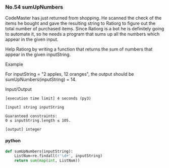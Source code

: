 ### No.54 sumUpNumbers
CodeMaster has just returned from shopping. He scanned the check of the items he bought and gave the resulting string to Ratiorg to figure out the total number of purchased items. Since Ratiorg is a bot he is definitely going to automate it, so he needs a program that sums up all the numbers which appear in the given input.

Help Ratiorg by writing a function that returns the sum of numbers that appear in the given inputString.

Example

For inputString = "2 apples, 12 oranges", the output should be
sumUpNumbers(inputString) = 14.

Input/Output

    [execution time limit] 4 seconds (py3)

    [input] string inputString

    Guaranteed constraints:
    0 ≤ inputString.length ≤ 105.

    [output] integer
#### python
```python
def sumUpNumbers(inputString):
    ListNum=re.findall(r'\d+', inputString)
    return sum(map(int, ListNum))
```